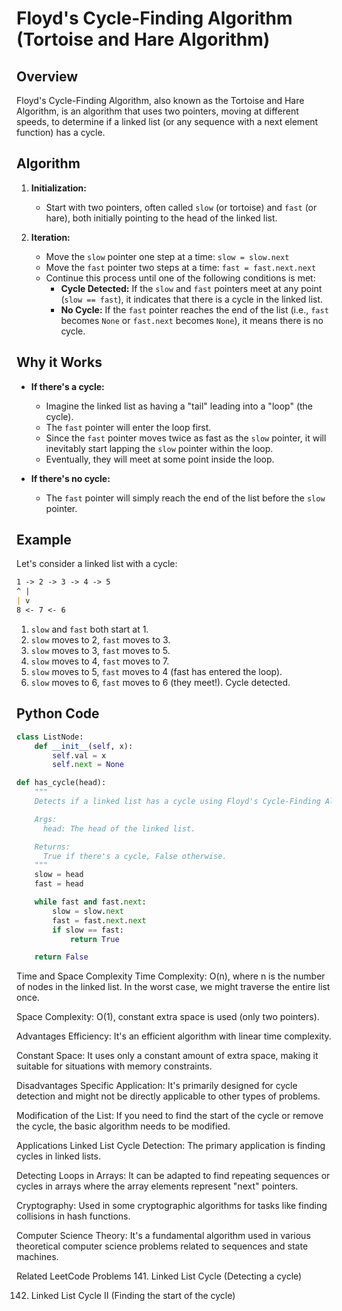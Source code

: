# Floyd's Cycle-Finding Algorithm (Tortoise and Hare Algorithm)

## Overview

Floyd's Cycle-Finding Algorithm, also known as the Tortoise and Hare Algorithm, is an algorithm that uses two pointers, moving at different speeds, to determine if a linked list (or any sequence with a next element function) has a cycle.

## Algorithm

1. **Initialization:**
    * Start with two pointers, often called `slow` (or tortoise) and `fast` (or hare), both initially pointing to the head of the linked list.

2. **Iteration:**
    * Move the `slow` pointer one step at a time: `slow = slow.next`
    * Move the `fast` pointer two steps at a time: `fast = fast.next.next`
    * Continue this process until one of the following conditions is met:
        * **Cycle Detected:** If the `slow` and `fast` pointers meet at any point (`slow == fast`), it indicates that there is a cycle in the linked list.
        * **No Cycle:** If the `fast` pointer reaches the end of the list (i.e., `fast` becomes `None` or `fast.next` becomes `None`), it means there is no cycle.

## Why it Works

* **If there's a cycle:**
  * Imagine the linked list as having a "tail" leading into a "loop" (the cycle).
  * The `fast` pointer will enter the loop first.
  * Since the `fast` pointer moves twice as fast as the `slow` pointer, it will inevitably start lapping the `slow` pointer within the loop.
  * Eventually, they will meet at some point inside the loop.

* **If there's no cycle:**
  * The `fast` pointer will simply reach the end of the list before the `slow` pointer.

## Example

Let's consider a linked list with a cycle:

```md
1 -> 2 -> 3 -> 4 -> 5
^ |
| v
8 <- 7 <- 6
```

1. `slow` and `fast` both start at 1.
2. `slow` moves to 2, `fast` moves to 3.
3. `slow` moves to 3, `fast` moves to 5.
4. `slow` moves to 4, `fast` moves to 7.
5. `slow` moves to 5, `fast` moves to 4 (fast has entered the loop).
6. `slow` moves to 6, `fast` moves to 6 (they meet!). Cycle detected.

## Python Code

```python
class ListNode:
    def __init__(self, x):
        self.val = x
        self.next = None

def has_cycle(head):
    """
    Detects if a linked list has a cycle using Floyd's Cycle-Finding Algorithm.

    Args:
      head: The head of the linked list.

    Returns:
      True if there's a cycle, False otherwise.
    """
    slow = head
    fast = head

    while fast and fast.next:
        slow = slow.next
        fast = fast.next.next
        if slow == fast:
            return True

    return False
```

Time and Space Complexity
Time Complexity: O(n), where n is the number of nodes in the linked list. In the worst case, we might traverse the entire list once.

Space Complexity: O(1), constant extra space is used (only two pointers).

Advantages
Efficiency: It's an efficient algorithm with linear time complexity.

Constant Space: It uses only a constant amount of extra space, making it suitable for situations with memory constraints.

Disadvantages
Specific Application: It's primarily designed for cycle detection and might not be directly applicable to other types of problems.

Modification of the List: If you need to find the start of the cycle or remove the cycle, the basic algorithm needs to be modified.

Applications
Linked List Cycle Detection: The primary application is finding cycles in linked lists.

Detecting Loops in Arrays: It can be adapted to find repeating sequences or cycles in arrays where the array elements represent "next" pointers.

Cryptography: Used in some cryptographic algorithms for tasks like finding collisions in hash functions.

Computer Science Theory: It's a fundamental algorithm used in various theoretical computer science problems related to sequences and state machines.

Related LeetCode Problems
141. Linked List Cycle (Detecting a cycle)

142. Linked List Cycle II (Finding the start of the cycle)
